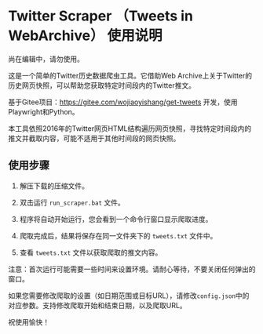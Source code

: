 # Twitter Scraper （Tweets in WebArchive） 使用说明

尚在编辑中，请勿使用。

这是一个简单的Twitter历史数据爬虫工具。它借助Web Archive上关于Twitter的历史网页快照，可以帮助您获取特定时间段内的Twitter推文。

基于Gitee项目：https://gitee.com/wojiaoyishang/get-tweets 开发，使用Playwright和Python。

本工具依照2016年的Twitter网页HTML结构遍历网页快照，寻找特定时间段内的推文并截取内容，可能不适用于其他时间段的网页快照。

## 使用步骤

1. 解压下载的压缩文件。

2. 双击运行 `run_scraper.bat` 文件。

3. 程序将自动开始运行，您会看到一个命令行窗口显示爬取进度。

4. 爬取完成后，结果将保存在同一文件夹下的 `tweets.txt` 文件中。

5. 查看 `tweets.txt` 文件以获取爬取的推文内容。

注意：首次运行可能需要一些时间来设置环境。请耐心等待，不要关闭任何弹出的窗口。

如果您需要修改爬取的设置（如日期范围或目标URL），请修改`config.json`中的对应参数。支持修改爬取开始和结束日期，以及爬取URL。

祝使用愉快！
